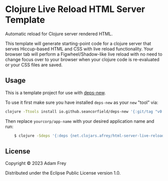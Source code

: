 # Clojure Live Reload HTML Server Template

Automatic reload for Clojure server rendered HTML.

This template will generate starting-point code for a clojure server that serves
Hiccup-based HTML and CSS with live reload functionality. Your browser tab will
perform a Figwheel/Shadow-like live reload with no need to change focus over to your
browser when your clojure code is re-evaluated or your CSS files are saved.

## Usage

This is a template project for use with [deps-new](https://github.com/seancorfield/deps-new).

To use it first make sure you have installed `deps-new` as your `new` "tool" via:

```bash
clojure -Ttools install io.github.seancorfield/deps-new '{:git/tag "v0.4.13"}' :as new
```

Then replace `yourcorp/app-name` with your desired application name and run:

``` bash
    $ clojure -Sdeps '{:deps {net.clojars.afrey/html-server-live-reload-template {:mv/version "6.bec52da"}}}' -Tnew create :template afrey/html_server_live_reload_template :name yourcorp/app-name
```


## License

Copyright © 2023 Adam Frey

Distributed under the Eclipse Public License version 1.0.
